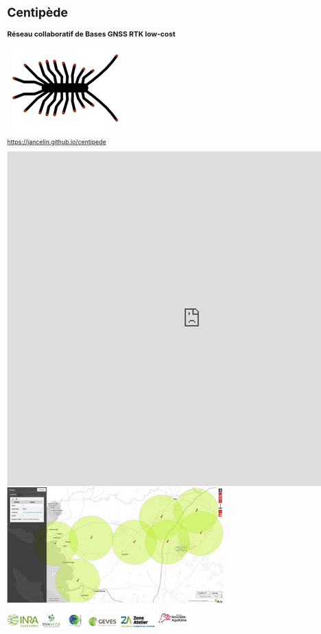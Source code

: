 # Centipède

### Réseau collaboratif de Bases GNSS RTK low-cost

<img src="docs/images/centipede.jpg" height="200">

https://jancelin.github.io/centipede


<iframe src="https://centipede.sig.inra.fr/websig/lizmap/www/" width="900" height="780" style="border: none;"></iframe>

<img src="docs/images/rtk_map.png">

<img src="docs/images/inra.png" height="30"> <img src="docs/images/dynafor.jpg" height="30"> <img src="docs/images/lienss.png" height="30"> <img src="docs/images/geves.png" height="30"> <img src="docs/images/ZA.jpg" height="25"> <img src="docs/images/region.jpg" height="40">





